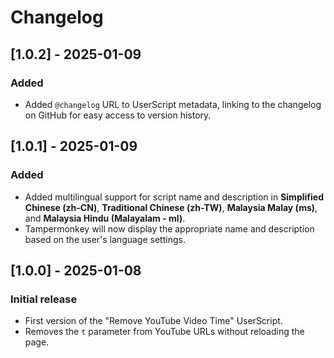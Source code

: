 # Changelog

## [1.0.2] - 2025-01-09
### Added
- Added `@changelog` URL to UserScript metadata, linking to the changelog on GitHub for easy access to version history.

## [1.0.1] - 2025-01-09
### Added
- Added multilingual support for script name and description in **Simplified Chinese (zh-CN)**, **Traditional Chinese (zh-TW)**, **Malaysia Malay (ms)**, and **Malaysia Hindu (Malayalam - ml)**.
- Tampermonkey will now display the appropriate name and description based on the user's language settings.

## [1.0.0] - 2025-01-08
### Initial release
- First version of the "Remove YouTube Video Time" UserScript.
- Removes the `t` parameter from YouTube URLs without reloading the page.
